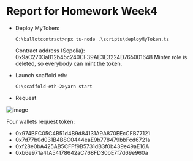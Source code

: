 # Report for Homework Week4
* Deploy MyToken:
  ```
  C:\ballotcontract>npx ts-node .\scripts\deployMyToken.ts
  ```
  Contract address (Sepolia): 0x9aC2703a812b45c240CF39AE3E3224D765001648
  Minter role is deleted, so everybody can mint the token.

* Launch scaffold eth:
  ```
  C:\scaffold-eth-2>yarn start
  ```
* Request 

![image](https://github.com/BigBangInfinity/Encode_SolidityBootcamp_Homework/assets/37957341/eb693558-f3b4-447e-b28b-05ad974c2162)


  Four wallets request token:
  * 0x974BFC05C4B51d4B9d84131A9A870EEcCFB77121
  * 0x7d77b0d031B4B8C0444eaE9b778479bbFcd6721a
  * 0xf28e0bA425AB5CFFf9B5731dB3f0b439e49aE16A
  * 0xb6e971a41A54178642aC768FD30bE7f7d69e960a
